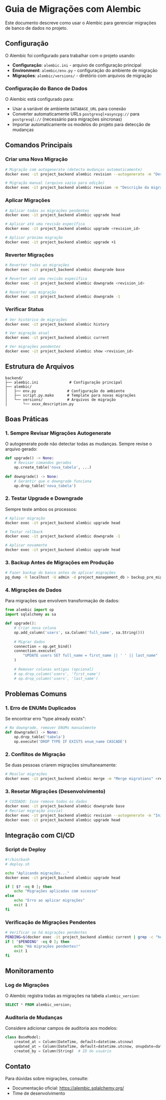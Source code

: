 # Guia de Migrações com Alembic

Este documento descreve como usar o Alembic para gerenciar migrações de banco de dados no projeto.

## Configuração

O Alembic foi configurado para trabalhar com o projeto usando:
- **Configuração**: `alembic.ini` - arquivo de configuração principal
- **Environment**: `alembic/env.py` - configuração do ambiente de migração
- **Migrações**: `alembic/versions/` - diretório com arquivos de migração

### Configuração do Banco de Dados

O Alembic está configurado para:
- Usar a variável de ambiente `DATABASE_URL` para conexão
- Converter automaticamente URLs `postgresql+asyncpg://` para `postgresql://` (necessário para migrações síncronas)
- Importar automaticamente os modelos do projeto para detecção de mudanças

## Comandos Principais

### Criar uma Nova Migração

```bash
# Migração com autogenerate (detecta mudanças automaticamente)
docker exec -it project_backend alembic revision --autogenerate -m "Descrição da migração"

# Migração manual (arquivo vazio para edição)
docker exec -it project_backend alembic revision -m "Descrição da migração"
```

### Aplicar Migrações

```bash
# Aplicar todas as migrações pendentes
docker exec -it project_backend alembic upgrade head

# Aplicar até uma revisão específica
docker exec -it project_backend alembic upgrade <revision_id>

# Aplicar próxima migração
docker exec -it project_backend alembic upgrade +1
```

### Reverter Migrações

```bash
# Reverter todas as migrações
docker exec -it project_backend alembic downgrade base

# Reverter até uma revisão específica
docker exec -it project_backend alembic downgrade <revision_id>

# Reverter uma migração
docker exec -it project_backend alembic downgrade -1
```

### Verificar Status

```bash
# Ver histórico de migrações
docker exec -it project_backend alembic history

# Ver migração atual
docker exec -it project_backend alembic current

# Ver migrações pendentes
docker exec -it project_backend alembic show <revision_id>
```

## Estrutura de Arquivos

```
backend/
├── alembic.ini              # Configuração principal
├── alembic/
│   ├── env.py              # Configuração do ambiente
│   ├── script.py.mako      # Template para novas migrações
│   └── versions/           # Arquivos de migração
│       └── xxxx_description.py
```

## Boas Práticas

### 1. Sempre Revisar Migrações Autogenerate

O autogenerate pode não detectar todas as mudanças. Sempre revise o arquivo gerado:

```python
def upgrade() -> None:
    # Revisar comandos gerados
    op.create_table('nova_tabela', ...)
    
def downgrade() -> None:
    # Garantir que o downgrade funciona
    op.drop_table('nova_tabela')
```

### 2. Testar Upgrade e Downgrade

Sempre teste ambos os processos:

```bash
# Aplicar migração
docker exec -it project_backend alembic upgrade head

# Testar rollback
docker exec -it project_backend alembic downgrade -1

# Aplicar novamente
docker exec -it project_backend alembic upgrade head
```

### 3. Backup Antes de Migrações em Produção

```bash
# Fazer backup do banco antes de aplicar migrações
pg_dump -h localhost -U admin -d project_management_db > backup_pre_migration.sql
```

### 4. Migrações de Dados

Para migrações que envolvem transformação de dados:

```python
from alembic import op
import sqlalchemy as sa

def upgrade():
    # Criar nova coluna
    op.add_column('users', sa.Column('full_name', sa.String()))
    
    # Migrar dados
    connection = op.get_bind()
    connection.execute(
        "UPDATE users SET full_name = first_name || ' ' || last_name"
    )
    
    # Remover colunas antigas (opcional)
    # op.drop_column('users', 'first_name')
    # op.drop_column('users', 'last_name')
```

## Problemas Comuns

### 1. Erro de ENUMs Duplicados

Se encontrar erro "type already exists":

```python
# No downgrade, remover ENUMs manualmente
def downgrade() -> None:
    op.drop_table('tabela')
    op.execute('DROP TYPE IF EXISTS enum_name CASCADE')
```

### 2. Conflitos de Migração

Se duas pessoas criarem migrações simultaneamente:

```bash
# Mesclar migrações
docker exec -it project_backend alembic merge -m "Merge migrations" <rev1> <rev2>
```

### 3. Resetar Migrações (Desenvolvimento)

```bash
# CUIDADO: Isso remove todos os dados
docker exec -it project_backend alembic downgrade base
# Recriar migração inicial
docker exec -it project_backend alembic revision --autogenerate -m "Initial migration"
docker exec -it project_backend alembic upgrade head
```

## Integração com CI/CD

### Script de Deploy

```bash
#!/bin/bash
# deploy.sh

echo "Aplicando migrações..."
docker exec -it project_backend alembic upgrade head

if [ $? -eq 0 ]; then
    echo "Migrações aplicadas com sucesso"
else
    echo "Erro ao aplicar migrações"
    exit 1
fi
```

### Verificação de Migrações Pendentes

```bash
# Verificar se há migrações pendentes
PENDING=$(docker exec -it project_backend alembic current | grep -c "head")
if [ "$PENDING" -eq 0 ]; then
    echo "Há migrações pendentes!"
    exit 1
fi
```

## Monitoramento

### Log de Migrações

O Alembic registra todas as migrações na tabela `alembic_version`:

```sql
SELECT * FROM alembic_version;
```

### Auditoria de Mudanças

Considere adicionar campos de auditoria aos modelos:

```python
class BaseModel:
    created_at = Column(DateTime, default=datetime.utcnow)
    updated_at = Column(DateTime, default=datetime.utcnow, onupdate=datetime.utcnow)
    created_by = Column(String)  # ID do usuário
```

## Contato

Para dúvidas sobre migrações, consulte:
- Documentação oficial: https://alembic.sqlalchemy.org/
- Time de desenvolvimento